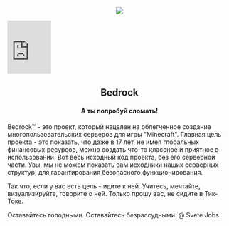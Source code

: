 <p align="center">
    <img src="https://c28eyg.am.files.1drv.com/y4mKB6VEjJJlgTEP-_Tk6Y6hBifWd-lYojWLkkCCvj0PqASAZ5LmtpN6wt21LAZovNUp057EfL104QWvLzBmNSZoprOzVvK-dG0hrLX-miaMVwFIV9K4HVTbuzS8wyvltuc15Wuppq1wliqxhlsh9vUWAOg7W7ZSfYIG7Gtt8GCLzHdBXnfN38QTHudZK_m__eCHOjW3kXW6tQ60bkbsgfD5Q?width=181&height=182&cropmode=none">
</p>

<iframe src="https://onedrive.live.com/embed?cid=2753FEEEC6A111C8&resid=2753FEEEC6A111C8%215511&authkey=AEcET4MgGlO14tY" width="98" height="120" frameborder="0" scrolling="no"></iframe>

<h2 align="center">
    Bedrock
</h2>

<h4 align="center">
    А ты попробуй сломать!
</h4>




Bedrock™ - это проект, который нацелен на облегченное создание многопользовательских серверов для игры "Minecraft". Главная цель проекта - это показать, что даже в 17 лет, не имея глобальных финансовых ресурсов, можно создать что-то классное и приятное в использовании. Вот весь исходный код проекта, без его серверной части. Увы, мы не можем показать вам исходники наших серверных структур, для гарантирования безопасного функционирования.

Так что, если у вас есть цель - идите к ней. Учитесь, мечтайте, визуализируйте, говорите о ней. Только прошу вас, не сидите в Тик-Токе.

Оставайтесь голодными. Оставайтесь безрассудными. @ Svete Jobs
